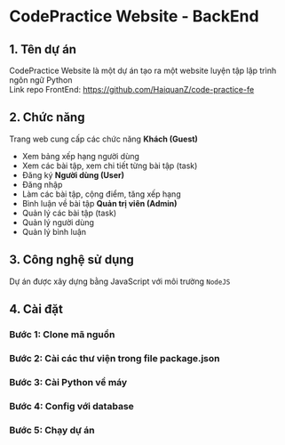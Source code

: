 # CodePractice Website - BackEnd
## 1. Tên dự án
CodePractice Website là một dự án tạo ra một website luyện tập lập trình ngôn ngữ Python  
Link repo FrontEnd: https://github.com/HaiquanZ/code-practice-fe
## 2. Chức năng
Trang web cung cấp các chức năng
**Khách (Guest)**
- Xem bảng xếp hạng người dùng
- Xem các bài tập, xem chi tiết từng bài tập (task)
- Đăng ký
**Người dùng (User)**
- Đăng nhập
- Làm các bài tập, cộng điểm, tăng xếp hạng
- Bình luận về bài tập
**Quản trị viên (Admin)**
- Quản lý các bài tập (task)
- Quản lý người dùng
- Quản lý bình luận
## 3. Công nghệ sử dụng
Dự án được xây dựng bằng JavaScript với môi trường `NodeJS`
## 4. Cài đặt
### Bước 1: Clone mã nguồn
### Bước 2: Cài các thư viện trong file package.json
### Bước 3: Cài Python về máy
### Bước 4: Config với database
### Bước 5: Chạy dự án

